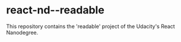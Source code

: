 # react-nd--readable
This repository contains the 'readable' project of the Udacity's React Nanodegree.
